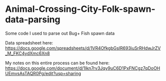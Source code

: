 # Animal-Crossing-City-Folk-spawn-data-parsing
Some code I used to parse out Bug+ Fish spawn data

Data spreadsheet here: https://docs.google.com/spreadsheets/d/1VR4OfkgbGsIR693iuSrRHdwJrZV_M_FKC4ydXmc6Xn8

My notes on this entire process can be found here: https://docs.google.com/document/d/1lkn7rv3Jqy9uC6D1PxFNCgz7qDoOHUEmvsAsTAQR0Pg/edit?usp=sharing
